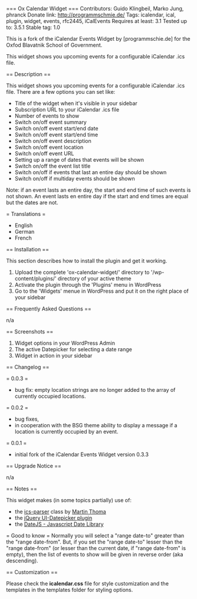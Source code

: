 === Ox Calendar Widget ===
Contributors: Guido Klingbeil, Marko Jung, phranck
Donate link: http://programmschmie.de/
Tags: icalendar, ical, plugin, widget, events, rfc2445, iCalEvents
Requires at least: 3.1
Tested up to: 3.5.1
Stable tag: 1.0

This is a fork of the iCalendar Events Widget by [programmschie.de] for the
Oxfod Blavatnik School of Government.

This widget shows you upcoming events for a configurable iCalendar .ics file.


== Description ==

This widget shows you upcoming events for a configurable iCalendar .ics file. There are a few options you can set like:

* Title of the widget when it's visible in your sidebar
* Subscription URL to your iCalendar .ics file
* Number of events to show
* Switch on/off event summary
* Switch on/off event start/end date
* Switch on/off event start/end time
* Switch on/off event description
* Switch on/off event location
* Switch on/off event URL
* Setting up a range of dates that events will be shown
* Switch on/off the event list title
* Switch on/off if events that last an entire day should be shown
* Switch on/off if multiday events should be shown

Note: if an event lasts an entire day, the start and end time of such events is not shown.
An event lasts en entire day if the start and end times are equal but the dates are not.

= Translations =
* English
* German
* French


== Installation ==

This section describes how to install the plugin and get it working.

1. Upload the complete 'ox-calendar-widget/' directory to '/wp-content/plugins/' directory of your active theme
2. Activate the plugin through the 'Plugins' menu in WordPress
3. Go to the 'Widgets' menue in WordPress and put it on the right place of your sidebar


== Frequently Asked Questions ==

n/a


== Screenshots ==

1. Widget options in your WordPress Admin
2. The active Datepicker for selecting a date range
3. Widget in action in your sidebar


== Changelog ==

= 0.0.3 =
* bug fix: empty location strings are no longer added to the array of currently occupied locations.

= 0.0.2 =
* bug fixes,
* in cooperation with the BSG theme ability to display a message if a location is currently
  occupied by an event.

= 0.0.1 =
* initial fork of the iCalendar Events Widget version 0.3.3

== Upgrade Notice ==

n/a


== Notes ==

This widget makes (in some topics partially) use of:

- the [ics-parser](http://code.google.com/p/ics-parser/) class by [Martin Thoma](http://martin-thoma.de)
- the [jQuery UI-Datepicker plugin](http://jqueryui.com/demos/datepicker/)
- the [DateJS - Javascript Date Library](http://www.datejs.com/)

= Good to know =
Normally you will select a "range date-to" greater than the "range date-from". But, if you set the "range date-to" lesser than the "range date-from" 
(or lesser than the current date, if "range date-from" is empty), then the list of events to show will be given in reverse order (aka descending).


== Customization ==


Please check the **icalendar.css** file for style customization and the templates in the templates folder for styling options.